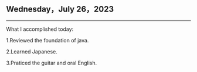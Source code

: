 ## Wednesday，July 26，2023

------

What I accomplished today:

1.Reviewed the foundation of java.

2.Learned Japanese.

3.Praticed the guitar and oral English.

